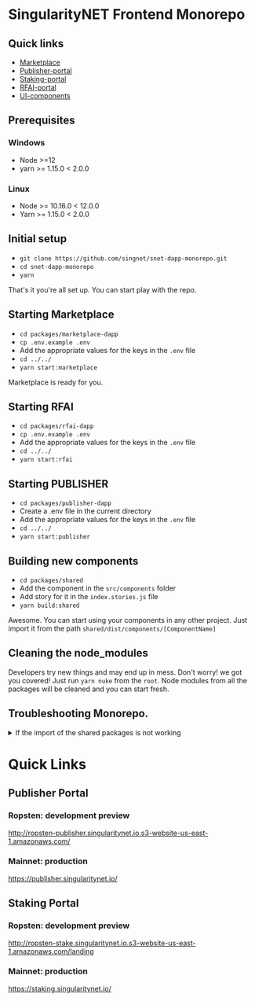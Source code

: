 # SingularityNET Frontend Monorepo

## Quick links
 - [Marketplace](https://beta.singularitynet.io/)
 - [Publisher-portal](https://publisher.singularitynet.io/)
 - [Staking-portal](https://staking.singularitynet.io/)
 - [RFAI-portal](https://rfai.singularitynet.io/)
 - [UI-components](https://custom-ui.singularitynet.io/index.html)
 
## Prerequisites
### Windows
- Node >=12
- yarn >= 1.15.0 < 2.0.0
### Linux
- Node >= 10.16.0 < 12.0.0
- Yarn >= 1.15.0  < 2.0.0

## Initial setup
- `git clone https://github.com/singnet/snet-dapp-monorepo.git`
- `cd snet-dapp-monorepo`
- `yarn`

That's it you're all set up. You can start play with the repo.

## Starting Marketplace
- `cd packages/marketplace-dapp`
- `cp .env.example .env`
- Add the appropriate values for the keys in the `.env` file
- `cd ../../`
- `yarn start:marketplace`

Marketplace is ready for you. 

## Starting RFAI
- `cd packages/rfai-dapp`
- `cp .env.example .env`
- Add the appropriate values for the keys in the `.env` file
- `cd ../../`
- `yarn start:rfai`

## Starting PUBLISHER
- `cd packages/publisher-dapp`
- Create a .env file in the current directory
- Add the appropriate values for the keys in the `.env` file
- `cd ../../`
- `yarn start:publisher`

## Building new components
- `cd packages/shared`
- Add the component in the `src/components` folder
- Add story for it in the `index.stories.js` file
- `yarn build:shared`
  
Awesome. You can start using your components in any other project. Just import it from the path `shared/dist/components/[ComponentName]`

## Cleaning the node_modules
Developers try new things and may end up in mess. Don't worry! we got you covered! Just run `yarn nuke` from the `root`. Node modules from all the packages will be cleaned and you can start fresh.


## Troubleshooting Monorepo.
<details>
<summary>If the import of the shared packages is not working</summary>
Try running <code>lerna exec -- yarn link</code>.
This will recreate the symlinks of all the packages in the monorepo.

If lerna is not installed globally, then try <code>yarn run link:all</code>. 
This will use the locally installed version of lerna
</details>

# Quick Links
## Publisher Portal
### Ropsten: development preview
http://ropsten-publisher.singularitynet.io.s3-website-us-east-1.amazonaws.com/
### Mainnet: production
https://publisher.singularitynet.io/

## Staking Portal
### Ropsten: development preview
http://ropsten-stake.singularitynet.io.s3-website-us-east-1.amazonaws.com/landing
### Mainnet: production
https://staking.singularitynet.io/